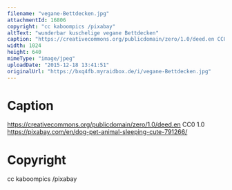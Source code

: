 ```yaml
---
filename: "vegane-Bettdecken.jpg"
attachmentId: 16806
copyright: "cc kaboompics /pixabay"
altText: "wunderbar kuschelige vegane Bettdecken"
caption: "https://creativecommons.org/publicdomain/zero/1.0/deed.en CC0 1.0 \nhttps://pixabay.com/en/dog-pet-animal-sleeping-cute-791266/"
width: 1024
height: 640
mimeType: "image/jpeg"
uploadDate: "2015-12-18 13:41:51"
originalUrl: "https://bxq4fb.myraidbox.de/i/vegane-Bettdecken.jpg"
---
```


# Caption

https://creativecommons.org/publicdomain/zero/1.0/deed.en CC0 1.0 
https://pixabay.com/en/dog-pet-animal-sleeping-cute-791266/

# Copyright

cc kaboompics /pixabay
